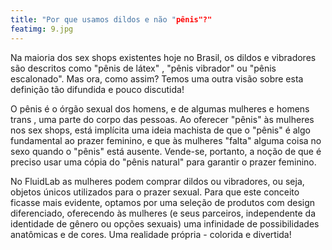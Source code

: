```yaml
---
title: "Por que usamos dildos e não "pênis"?"
featimg: 9.jpg
---
```

Na maioria dos sex shops existentes hoje no Brasil, os dildos e vibradores são descritos como "pênis de látex" , "pênis vibrador" ou "pênis escalonado". Mas ora, como assim? Temos uma outra visão sobre esta definição tão difundida e pouco discutida!

O pênis é o órgão sexual dos homens, e de algumas mulheres e homens trans , uma parte do corpo das pessoas. Ao oferecer "pênis" às mulheres nos sex shops, está implícita uma ideia machista de que o "pênis" é algo fundamental ao prazer feminino, e que às mulheres "falta" alguma coisa no sexo quando o "pênis" está ausente. Vende-se, portanto, a noção de que é preciso usar uma cópia do "pênis natural" para garantir o prazer feminino.

No FluidLab as mulheres podem comprar dildos ou vibradores, ou seja, objetos únicos utilizados para o prazer sexual. Para que este conceito ficasse mais evidente, optamos por uma seleção de produtos com design diferenciado, oferecendo às mulheres (e seus parceiros, independente da identidade de gênero ou opções sexuais) uma infinidade de possibilidades anatômicas e de cores. Uma realidade própria - colorida e divertida!
